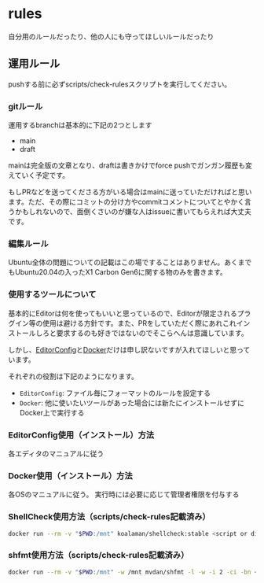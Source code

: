 # rules
自分用のルールだったり、他の人にも守ってほしいルールだったり

## 運用ルール
pushする前に必ずscripts/check-rulesスクリプトを実行してください。

### gitルール
運用するbranchは基本的に下記の2つとします
- main
- draft

mainは完全版の文章となり、draftは書きかけでforce pushでガンガン履歴も変えていく予定です。

もしPRなどを送ってくださる方がいる場合はmainに送っていただければと思います。ただ、その際にコミットの分け方やcommitコメントについてとやかく言うかもしれないので、面倒くさいのが嫌な人はissueに書いてもらえれば大丈夫です。

### 編集ルール
Ubuntu全体の問題についての記載はこの場ですることはありません。あくまでもUbuntu20.04の入ったX1 Carbon Gen6に関する物のみを書きます。

### 使用するツールについて
基本的にEditorは何を使ってもいいと思っているので、Editorが限定されるプラグイン等の使用は避ける方針です。また、PRをしていただく際にあれこれインストールしろと要求するのも好きではないのでそこらへんは意識しています。

しかし、[EditorConfig](https://editorconfig.org/)と[Docker](https://www.docker.com/)だけは申し訳ないですが入れてほしいと思っています。

それぞれの役割は下記のようになります。

- `EditorConfig`: ファイル毎にフォーマットのルールを設定する
- `Docker`: 他に使いたいツールがあった場合には新たにインストールせずにDocker上で実行する

### EditorConfig使用（インストール）方法
各エディタのマニュアルに従う

### Docker使用（インストール）方法
各OSのマニュアルに従う。
実行時には必要に応じて管理者権限を付与する

### ShellCheck使用方法（scripts/check-rules記載済み）
```bash
docker run --rm -v "$PWD:/mnt" koalaman/shellcheck:stable <script or dir/*>
```
### shfmt使用方法（scripts/check-rules記載済み）
```bash
docker run --rm -v "$PWD:/mnt" -w /mnt mvdan/shfmt -l -w -i 2 -ci -bn <script or dir/*>
```
